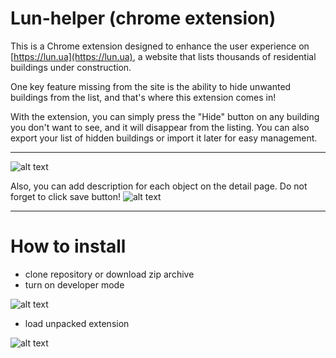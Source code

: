 # Lun-helper (chrome extension)

This is a Chrome extension designed to enhance the user experience on [https://lun.ua](https://lun.ua),
 a website that lists thousands of residential buildings under construction.

One key feature missing from the site is the ability to hide unwanted buildings from the list,
 and that's where this extension comes in!

With the extension, you can simply press the "Hide" button on any building you don't want to see,
 and it will disappear from the listing.
  You can also export your list of hidden buildings or import it later for easy management.

---
  
![alt text](https://raw.githubusercontent.com/rostyslavnikitin/lun-helper/master/build/screens/mark.png)

Also, you can add description for each object on the detail page. Do not forget to click save button!
![alt text](https://raw.githubusercontent.com/rostyslavnikitin/lun-helper/master/build/screens/gotham.png)

---

# How to install

* clone repository or download zip archive
* turn on developer mode

![alt text](https://raw.githubusercontent.com/rostyslavnikitin/lun-helper/master/build/screens/developer_mode.png)
* load unpacked extension

![alt text](https://raw.githubusercontent.com/rostyslavnikitin/lun-helper/master/build/screens/load_unpacked.png)

